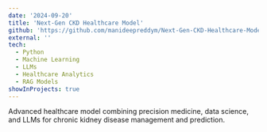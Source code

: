 ```yaml
---
date: '2024-09-20'
title: 'Next-Gen CKD Healthcare Model'
github: 'https://github.com/manideepreddym/Next-Gen-CKD-Healthcare-Model-Combining-Data-AI-and-LLMs'
external: ''
tech:
  - Python
  - Machine Learning
  - LLMs
  - Healthcare Analytics
  - RAG Models
showInProjects: true
---
```


Advanced healthcare model combining precision medicine, data science, and LLMs for chronic kidney disease management and prediction.
